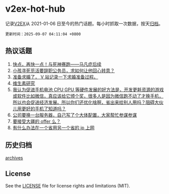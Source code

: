 # v2ex-hot-hub

 记录[V2EX](https://www.v2ex.com/)从 2021-01-06 日至今的热门话题。每小时抓取一次数据，按天[归档](archives)。

`更新时间：2025-09-07 04:11:04 +0800`

## 热议话题

1. [快点，再快一点！与死神赛跑——马凡症后续](https://www.v2ex.com/t/1157444)
1. [小孩寻死觅活要辞职公务员，求如何让他回心转意？](https://www.v2ex.com/t/1157522)
1. [准备求婚了， V 站记录一下求婚准备过程。](https://www.v2ex.com/t/1157460)
1. [维生素研究](https://www.v2ex.com/t/1157425)
1. [我认为促进手机电池 CPU GPU 等硬件发展的好方法是，开发更耗资源的游戏或软件比如微信，真应该给它颁个奖，很多人是因为微信跑不动了才换手机，所以也会促进经济发展。所以你们还优化啥啊，省出来给别人用吗？阻碍大伙儿用更好的手机了知道吗？](https://www.v2ex.com/t/1157448)
1. [公司要换一台服务器，自己写了个大体配置，大家帮忙参谋参谋](https://www.v2ex.com/t/1157431)
1. [要接受大疆的 offer 么？](https://www.v2ex.com/t/1157517)
1. [有什么办法在一个省用另一个省的 ip 上网](https://www.v2ex.com/t/1157467)

## 历史归档

[archives](archives)

## License

See the [LICENSE](LICENSE) file for license rights and limitations (MIT).

